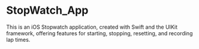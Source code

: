 # StopWatch_App
This is an iOS Stopwatch application, created with Swift and the UIKit framework, offering features for starting, stopping, resetting, and recording lap times.
